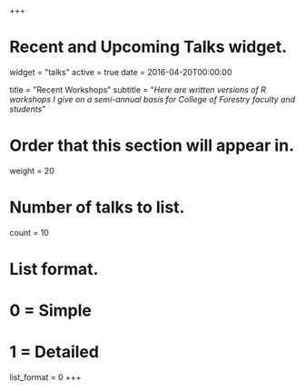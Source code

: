 +++
# Recent and Upcoming Talks widget.
widget = "talks"
active = true
date = 2016-04-20T00:00:00

title = "Recent Workshops"
subtitle = "_Here are written versions of R workshops I give on a semi-annual basis for College of Forestry faculty and students_"

# Order that this section will appear in.
weight = 20

# Number of talks to list.
count = 10

# List format.
#   0 = Simple
#   1 = Detailed
list_format = 0
+++


